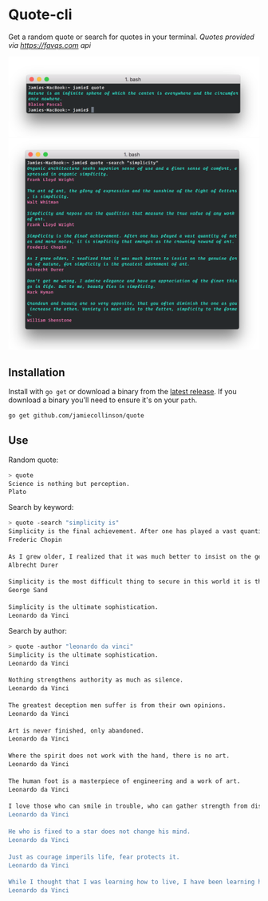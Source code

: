 # Quote-cli

Get a random quote or search for quotes in your terminal. _Quotes provided via https://favqs.com api_

<img src="assets/random.png">

<img src="assets/search.png">

## Installation

Install with `go get` or download a binary from the [latest release](https://github.com/jamiecollinson/quote/releases/latest). If you download a binary you'll need to ensure it's on your `path`.

``` bash
go get github.com/jamiecollinson/quote
```

## Use

Random quote:

``` bash
> quote
Science is nothing but perception.
Plato
```

Search by keyword:

``` bash
> quote -search "simplicity is"
Simplicity is the final achievement. After one has played a vast quantity of notes and more notes, it is simplicity that emerges as the crowning reward of art.
Frederic Chopin

As I grew older, I realized that it was much better to insist on the genuine forms of nature, for simplicity is the greatest adornment of art.
Albrecht Durer

Simplicity is the most difficult thing to secure in this world it is the last limit of experience and the last effort of genius.
George Sand

Simplicity is the ultimate sophistication.
Leonardo da Vinci
```

Search by author:

``` bash
> quote -author "leonardo da vinci"
Simplicity is the ultimate sophistication.
Leonardo da Vinci

Nothing strengthens authority as much as silence.
Leonardo da Vinci

The greatest deception men suffer is from their own opinions.
Leonardo da Vinci

Art is never finished, only abandoned.
Leonardo da Vinci

Where the spirit does not work with the hand, there is no art.
Leonardo da Vinci

The human foot is a masterpiece of engineering and a work of art.
Leonardo da Vinci

I love those who can smile in trouble, who can gather strength from distress, and grow brave by reflection. 'Tis the business of little minds to shrink, but they whose heart is firm, and whose conscience approves their conduct, will pursue their principles unto death.
Leonardo da Vinci

He who is fixed to a star does not change his mind.
Leonardo da Vinci

Just as courage imperils life, fear protects it.
Leonardo da Vinci

While I thought that I was learning how to live, I have been learning how to die.
Leonardo da Vinci
```
